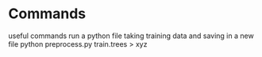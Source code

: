 # Commands
useful commands
run a python file taking training data and saving in a new file
python preprocess.py train.trees > xyz

